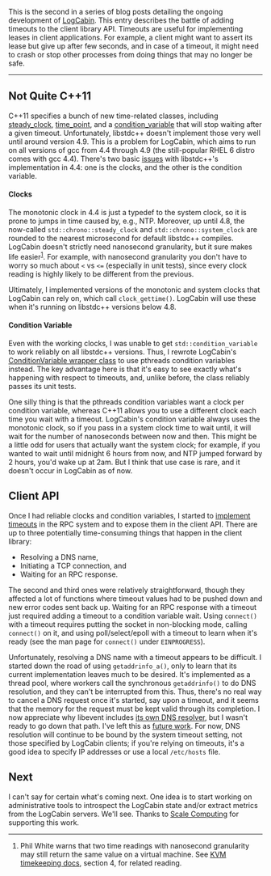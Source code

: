 This is the second in a series of blog posts detailing the ongoing development
of [LogCabin](https://github.com/logcabin/logcabin). This entry describes the
battle of adding timeouts to the client library API. Timeouts are useful for
implementing leases in client applications. For example, a client might want to
assert its lease but give up after few seconds, and in case of a timeout, it
might need to crash or stop other processes from doing things that may no
longer be safe.

---

Not Quite C++11
---------------

C++11 specifies a bunch of new time-related classes, including
[steady_clock](http://en.cppreference.com/w/cpp/chrono/steady_clock),
[time_point](http://en.cppreference.com/w/cpp/chrono/time_point), and a
[condition_variable](http://en.cppreference.com/w/cpp/thread/condition_variable/wait_until)
that will stop waiting after a given timeout. Unfortunately, libstdc++ doesn't
implement those very well until around version 4.9. This is a problem for
LogCabin, which aims to run on all versions of gcc from 4.4 through 4.9 (the
still-popular RHEL 6 distro comes with gcc 4.4). There's two basic
[issues](https://github.com/logcabin/logcabin/issues/24) with libstdc++'s
implementation in 4.4: one is the clocks, and the other is the condition
variable.

#### Clocks

The monotonic clock in 4.4 is just a typedef to the system clock, so it is
prone to jumps in time caused by, e.g., NTP. Moreover, up until 4.8, the
now-called ``std::chrono::steady_clock`` and ``std::chrono::system_clock`` are
rounded to the nearest microsecond for default libstdc++ compiles. LogCabin
doesn't strictly need nanosecond granularity, but it sure makes life easier<sup>[1](#logcabin-2015-01-05-footnote-1)</sup>.
For example, with nanosecond granularity you don't have to worry so much about
``<`` vs ``<=`` (especially in unit tests), since every clock reading is highly
likely to be different from the previous.

Ultimately, I implemented versions of the monotonic and system clocks that
LogCabin can rely on, which call ``clock_gettime()``. LogCabin will use these
when it's running on libstdc++ versions below 4.8.

#### Condition Variable

Even with the working clocks, I was unable to get ``std::condition_variable``
to work reliably on all libstdc++ versions. Thus, I rewrote LogCabin's
[ConditionVariable wrapper
class](https://github.com/logcabin/logcabin/blob/7be0672c/Core/ConditionVariable.h)
to use pthreads condition variables instead. The key advantage here is that
it's easy to see exactly what's happening with respect to timeouts, and, unlike
before, the class reliably passes its unit tests.

One silly thing is that the pthreads condition variables want a clock per
condition variable, whereas C++11 allows you to use a different clock each time
you wait with a timeout. LogCabin's condition variable always uses the
monotonic clock, so if you pass in a system clock time to wait until, it will
wait for the number of nanoseconds between now and then. This might be a little
odd for users that actually want the system clock; for example, if you wanted
to wait until midnight 6 hours from now, and NTP jumped forward by 2 hours,
you'd wake up at 2am. But I think that use case is rare, and it doesn't occur
in LogCabin as of now.

Client API
----------

Once I had reliable clocks and condition variables, I started to [implement
timeouts](https://github.com/logcabin/logcabin/issues/69) in the RPC system and
to expose them in the client API. There are up to three potentially
time-consuming things that happen in the client library:

- Resolving a DNS name,
- Initiating a TCP connection, and
- Waiting for an RPC response.

The second and third ones were relatively straightforward, though they affected
a lot of functions where timeout values had to be pushed down and new error
codes sent back up. Waiting for an RPC response with a timeout just required
adding a timeout to a condition variable wait. Using ``connect()`` with a
timeout requires putting the socket in non-blocking mode, calling ``connect()``
on it, and using poll/select/epoll with a timeout to learn when it's ready (see
the man page for ``connect()`` under ``EINPROGRESS``).

Unfortunately, resolving a DNS name with a timeout appears to be difficult. I
started down the road of using ``getaddrinfo_a()``, only to learn that its
current implementation leaves much to be desired. It's implemented as a thread
pool, where workers call the synchronous ``getaddrinfo()`` to do DNS
resolution, and they can't be interrupted from this. Thus, there's no real way
to cancel a DNS request once it's started, say upon a timeout, and it seems
that the memory for the request must be kept valid through its completion. I
now appreciate why libevent includes [its own DNS
resolver](http://www.wangafu.net/~nickm/libevent-2.0/doxygen/html/dns_8h.html),
but I wasn't ready to go down that path. I've left this as [future
work](https://github.com/logcabin/logcabin/issues/75). For now, DNS resolution
will continue to be bound by the system timeout setting, not those specified by
LogCabin clients; if you're relying on timeouts, it's a good idea to specify IP
addresses or use a local ``/etc/hosts`` file.


Next
----

I can't say for certain what's coming next. One idea is to start working on
administrative tools to introspect the LogCabin state and/or extract metrics
from the LogCabin servers. We'll see. Thanks to [Scale
Computing](http://www.scalecomputing.com) for supporting this work.

----

1. <a id="logcabin-2015-01-05-footnote-1"></a>Phil White warns that two time
readings with nanosecond granularity may still return the same value on a
virtual machine. See [KVM timekeeping
docs](http://www.mjmwired.net/kernel/Documentation/kvm/timekeeping.txt),
section 4, for related reading.

